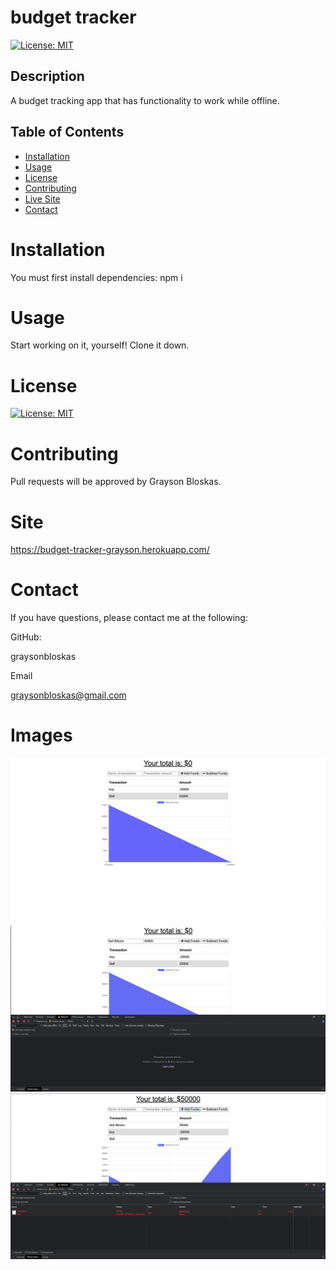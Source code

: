 # budget tracker

  [![License: MIT](https://img.shields.io/badge/License-MIT-yellow.svg)](https://opensource.org/licenses/MIT)

  ## Description 
A budget tracking app that has functionality to work while offline.
  ## Table of Contents 

  * [Installation](#installation)
  * [Usage](#usage)
  * [License](#license)
  * [Contributing](#contributing)
  * [Live Site](#Site)
  * [Contact](#contact)

  # Installation
  You must first install dependencies:
    npm i


  # Usage
  Start working on it, yourself! Clone it down.


  # License
  [![License: MIT](https://img.shields.io/badge/License-MIT-yellow.svg)](https://opensource.org/licenses/MIT)
  
  # Contributing
  Pull requests will be approved by Grayson Bloskas.

  # Site
  https://budget-tracker-grayson.herokuapp.com/

  # Contact
  If you have questions, please contact me at the following: 

  
  GitHub: 

  graysonbloskas 

  Email 

  graysonbloskas@gmail.com 

  # Images

<img src="assets/screencapture-budget-tracker-grayson-herokuapp-2021-05-18-20_38_50.png">

<img src="assets/Screen Shot 2021-05-18 at 8.40.43 PM.png">
<img src="assets/Screen Shot 2021-05-18 at 8.40.58 PM.png">
